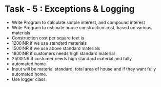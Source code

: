 # Task - 5 : Exceptions & Logging

 * Write Program to calculate simple interest, and compound interest
 * Write Program to estimate house construction cost, based on various  materials
 * Construction cost per square feet is
 * 1200INR if we use standard materials
 * 1500INR if we use above standard materials
 * 1800INR if customers needs high standard material
 * 2500INR if customer needs high standard material and fully
 * automated home
 * Input will be material standard, total area of house and if they want fully automated home.
 * Use logger class
 
